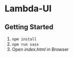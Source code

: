 Lambda-UI
=========

## Getting Started

1. `npm install`
2. `npm run sass`
3. Open _index.html_ in Browser
